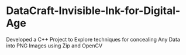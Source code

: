# DataCraft-Invisible-Ink-for-Digital-Age
Developed a C++ Project to Explore techniques for concealing Any Data into PNG Images using Zip  and OpenCV
